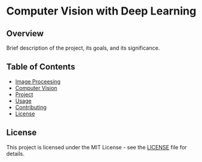 # Computer Vision with Deep Learning

## Overview
Brief description of the project, its goals, and its significance.

## Table of Contents
- [Image Proceesing](#Image_Proceesing)
- [Computer Vision](#Computer_Vision)
- [Project](#Project)
- [Usage](#usage)
- [Contributing](#contributing)
- [License](#license)

## License
This project is licensed under the MIT License - see the [LICENSE](LICENSE) file for details.
